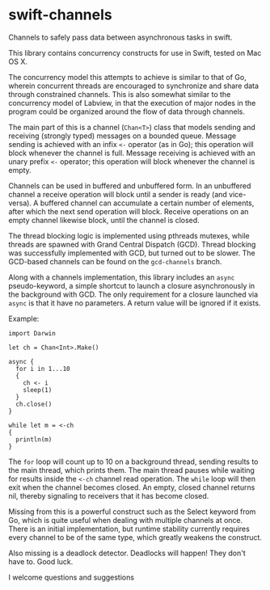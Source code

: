 swift-channels
==============

Channels to safely pass data between asynchronous tasks in swift.

This library contains concurrency constructs for use in Swift, tested on
Mac OS X.

The concurrency model this attempts to achieve is similar to that of
Go, wherein concurrent threads are encouraged to synchronize and share
data through constrained channels. This is also somewhat similar to
the concurrency model of Labview, in that the execution of major nodes
in the program could be organized around the flow of data through
channels.

The main part of this is a channel (`Chan<T>`) class that models sending
and receiving (strongly typed) messages on a bounded queue. Message
sending is achieved with an infix `<-` operator (as in Go); this
operation will block whenever the channel is full. Message receiving is
achieved with an unary prefix `<-` operator; this operation will block
whenever the channel is empty.

Channels can be used in buffered and unbuffered form. In an unbuffered
channel a receive operation will block until a sender is ready (and
vice-versa). A buffered channel can accumulate a certain number of
elements, after which the next send operation will block. Receive
operations on an empty channel likewise block, until the channel is
closed.

The thread blocking logic is implemented using pthreads mutexes, while
threads are spawned with Grand Central Dispatch (GCD). Thread blocking
was successfully implemented with GCD, but turned out to be
slower. The GCD-based channels can be found on the `gcd-channels`
branch.

Along with a channels implementation, this library includes an `async`
pseudo-keyword, a simple shortcut to launch a closure asynchronously
in the background with GCD. The only requirement for a closure
launched via `async` is that it have no parameters. A return value
will be ignored if it exists.

Example:
```
import Darwin

let ch = Chan<Int>.Make()

async {
  for i in 1...10
  {
    ch <- i
    sleep(1)
  }
  ch.close()
}

while let m = <-ch
{
  println(m)
}
```

The `for` loop will count up to 10 on a background thread, sending
results to the main thread, which prints them. The main thread pauses
while waiting for results inside the `<-ch` channel read
operation. The `while` loop will then exit when the channel becomes
closed. An empty, closed channel returns nil, thereby signaling to
receivers that it has become closed.

Missing from this is a powerful construct such as the Select keyword
from Go, which is quite useful when dealing with multiple channels at
once. There is an initial implementation, but runtime stability
currently requires every channel to be of the same type, which greatly
weakens the construct.

Also missing is a deadlock detector. Deadlocks will happen! They
don't have to. Good luck.

I welcome questions and suggestions

